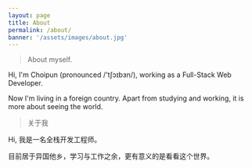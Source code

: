 ```yaml
---
layout: page
title: About
permalink: /about/
banner: '/assets/images/about.jpg'
---
```


> About myself.

Hi, I'm Choipun (pronounced /'tʃɔɪbɜn/), working as a Full-Stack Web Developer. 

Now I'm living in a foreign country. Apart from studying and working, it is more about seeing the world.

> 关于我

Hi, 我是一名全栈开发工程师。

目前居于异国他乡，学习与工作之余，更有意义的是看看这个世界。